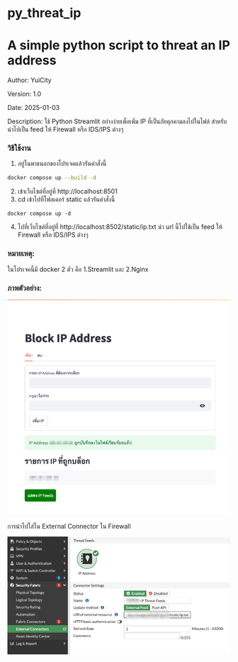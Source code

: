 # py_threat_ip

# A simple python script to threat an IP address

Author: YuiCity

Version: 1.0

Date: 2025-01-03

Description: ใช้ Python Streamlit อย่างง่ายเพื่อเพิ่ม IP ที่เป็นภัยคุกคามลงไปในไฟล์ สำหรับนำไปเป็น feed ให้ Firewall
หรือ IDS/IPS ต่างๆ

### วิธีใช้งาน

1. อยู่ในพาธนอกของโปรเจคแล้วรันคำสั่งนี้

```bash
docker compose up --build -d
```

2. เข้าเว็บไซต์ที่อยู่ที่ http://localhost:8501
3. cd เข้าไปที่โฟลเดอร์ static แล้วรันคำสั่งนี้

```commandline
docker compose up -d
```

4. ไปที่เว็บไซต์ที่อยู่ที่ http://localhost:8502/static/ip.txt นำ url นี้ไปใช้เป็น feed ให้ Firewall หรือ IDS/IPS ต่างๆ

### หมายเหตุ:

ในโปรเจคนี้มี docker 2 ตัว คือ 1.Streamlit และ 2.Nginx 

### ภาพตัวอย่าง:

![image](pic01.png)

การนำไปใส่ใน External Connector ใน Firewall

![image](pic02.png)

